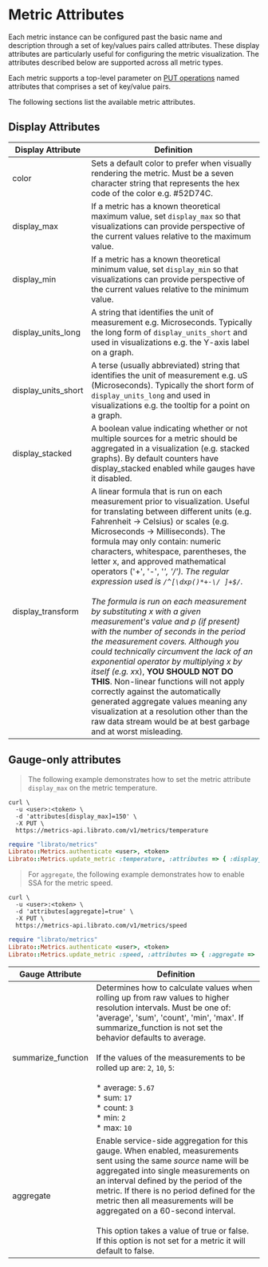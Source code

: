 # Metric Attributes

Each metric instance can be configured past the basic name and description through a set of key/values pairs called attributes. These display attributes are particularly useful for configuring the metric visualization. The attributes described below are supported across all metric types.

Each metric supports a top-level parameter on [PUT operations](#update-metric-by-name) named attributes that comprises a set of key/value pairs.

The following sections list the available metric attributes.

## Display Attributes

Display Attribute | Definition
----------------- | ----------
color | Sets a default color to prefer when visually rendering the metric. Must be a seven character string that represents the hex code of the color e.g. #52D74C.
display_max | If a metric has a known theoretical maximum value, set `display_max` so that visualizations can provide perspective of the current values relative to the maximum value.
display_min | If a metric has a known theoretical minimum value, set `display_min` so that visualizations can provide perspective of the current values relative to the minimum value.
display_units_long | A string that identifies the unit of measurement e.g. Microseconds. Typically the long form of `display_units_short` and used in visualizations e.g. the Y-axis label on a graph.
display_units_short | A terse (usually abbreviated) string that identifies the unit of measurement e.g. uS (Microseconds). Typically the short form of `display_units_long` and used in visualizations e.g. the tooltip for a point on a graph.
display_stacked | A boolean value indicating whether or not multiple sources for a metric should be aggregated in a visualization (e.g. stacked graphs). By default counters have display_stacked enabled while gauges have it disabled.
display_transform | A linear formula that is run on each measurement prior to visualization. Useful for translating between different units (e.g. Fahrenheit -> Celsius) or scales (e.g. Microseconds -> Milliseconds). The formula may only contain: numeric characters, whitespace, parentheses, the letter x, and approved mathematical operators ('+', '-', '*', '/'). The regular expression used is `/^[\dxp()*+-\/ ]+$/`. <br><br>The formula is run on each measurement by substituting x with a given measurement's value and p (if present) with the number of seconds in the period the measurement covers. Although you could technically circumvent the lack of an exponential operator by multiplying x by itself (e.g. x*x), **YOU SHOULD NOT DO THIS**. Non-linear functions will not apply correctly against the automatically generated aggregate values meaning any visualization at a resolution other than the raw data stream would be at best garbage and at worst misleading.


## Gauge-only attributes

>The following example demonstrates how to set the metric attribute `display_max` on the metric temperature.

```shell
curl \
  -u <user>:<token> \
  -d 'attributes[display_max]=150' \
  -X PUT \
  https://metrics-api.librato.com/v1/metrics/temperature
```

```ruby
require "librato/metrics"
Librato::Metrics.authenticate <user>, <token>
Librato::Metrics.update_metric :temperature, :attributes => { :display_max => '150' }
```

>For `aggregate`, the following example demonstrates how to enable SSA for the metric speed.

```shell
curl \
  -u <user>:<token> \
  -d 'attributes[aggregate]=true' \
  -X PUT \
  https://metrics-api.librato.com/v1/metrics/speed
```

```ruby
require "librato/metrics"
Librato::Metrics.authenticate <user>, <token>
Librato::Metrics.update_metric :speed, :attributes => { :aggregate => 'true' }
```

Gauge Attribute | Definition
--------------- | ----------
summarize_function | Determines how to calculate values when rolling up from raw values to higher resolution intervals. Must be one of: 'average', 'sum', 'count', 'min', 'max'. If summarize_function is not set the behavior defaults to average.<br><br>If the values of the measurements to be rolled up are: `2`, `10`, `5`:<br><br>* average: `5.67`<br>* sum: `17`<br>* count: `3`<br>* min: `2`<br>* max: `10`<br>
aggregate | Enable service-side aggregation for this gauge. When enabled, measurements sent using the same *source* name will be aggregated into single measurements on an interval defined by the period of the metric. If there is no period defined for the metric then all measurements will be aggregated on a 60-second interval.<br><br>This option takes a value of true or false. If this option is not set for a metric it will default to false.